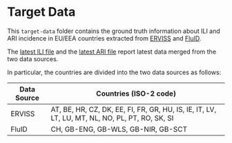# Target Data
This `target-data` folder contains the ground truth information about ILI and ARI incidence in EU/EEA countries extracted from [ERVISS](https://erviss.org/) and [FluID](https://www.who.int/teams/global-influenza-programme/surveillance-and-monitoring/fluid). 

The [latest ILI file](https://github.com/european-modelling-hubs/syndromicDiseasesForecastHub/blob/main/target-data/latest-ILI_incidence.csv) and the [latest ARI file](https://github.com/european-modelling-hubs/syndromicDiseasesForecastHub/blob/main/target-data/latest-ARI_incidence.csv) report latest data merged from the two data sources.

In particular, the countries are divided into the two data sources as follows:

| Data Source | Countries (ISO-2 code) |
| -------- | -------- |
| ERVISS | AT, BE, HR, CZ, DK, EE, FI, FR, GR, HU, IS, IE, IT, LV, LT, LU, MT, NL, NO, PL, PT, RO, SK, SI|
| FluID | CH, GB-ENG, GB-WLS, GB-NIR, GB-SCT |
